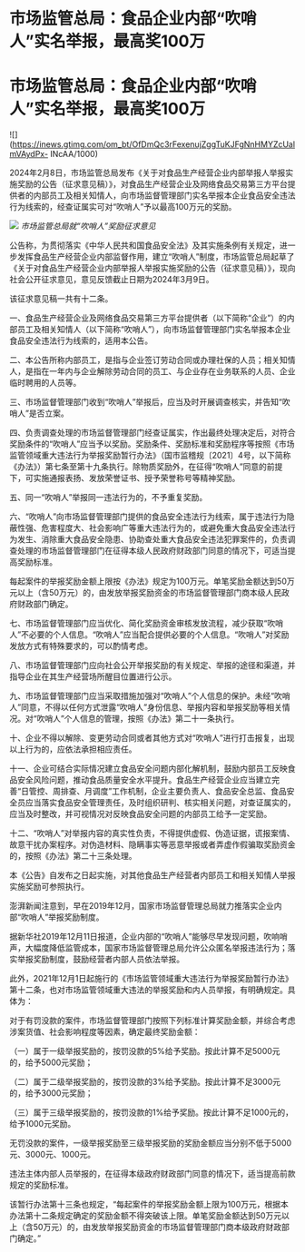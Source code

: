 # 市场监管总局：食品企业内部“吹哨人”实名举报，最高奖100万

# 市场监管总局：食品企业内部“吹哨人”实名举报，最高奖100万

![](https://inews.gtimg.com/om_bt/OfDmQc3rFexenujZggTuKJFgNnHMYZcUalmVAydPx-
INcAA/1000)

2024年2月8日，市场监管总局发布《关于对食品生产经营企业内部举报人举报实施奖励的公告（征求意见稿）》，对食品生产经营企业及网络食品交易第三方平台提供者的内部员工及相关知情人，向市场监督管理部门实名举报本企业食品安全违法行为线索的，经查证属实可对“吹哨人”予以最高100万元的奖励。

![](https://inews.gtimg.com/om_bt/O6kTAWMqeGsaHt4MFbUfcjJ5Q4lJqXMYGYx9MNY7BkFfUAA/1000)
_市场监管总局就“吹哨人”奖励征求意见_

公告称，为贯彻落实《中华人民共和国食品安全法》及其实施条例有关规定，进一步发挥食品生产经营企业内部监督作用，建立“吹哨人”制度，市场监管总局起草了《关于对食品生产经营企业内部举报人举报实施奖励的公告（征求意见稿）》，现向社会公开征求意见，意见反馈截止日期为2024年3月9日。

该征求意见稿一共有十二条。

一、食品生产经营企业及网络食品交易第三方平台提供者（以下简称“企业”）的内部员工及相关知情人（以下简称“吹哨人”），向市场监督管理部门实名举报本企业食品安全违法行为线索的，适用本公告。

二、本公告所称内部员工，是指与企业签订劳动合同或办理社保的人员；相关知情人，是指在一年内与企业解除劳动合同的员工、与企业存在业务联系的人员、企业临时聘用的人员等。

三、市场监督管理部门收到“吹哨人”举报后，应当及时开展调查核实，并告知“吹哨人”是否立案。

四、负责调查处理的市场监督管理部门经查证属实，作出最终处理决定后，对符合奖励条件的“吹哨人”应当予以奖励。奖励条件、奖励标准和奖励程序等按照《市场监管领域重大违法行为举报奖励暂行办法》（国市监稽规〔2021〕4号，以下简称《办法》）第七条至第十九条执行。除物质奖励外，在征得“吹哨人”同意的前提下，可实施通报表扬、发放荣誉证书、授予荣誉称号等精神奖励。

五、同一“吹哨人”举报同一违法行为的，不予重复奖励。

六、“吹哨人”向市场监督管理部门提供的食品安全违法行为线索，属于违法行为隐蔽性强、危害程度大、社会影响广等重大违法行为的，或避免重大食品安全违法行为发生、消除重大食品安全隐患、协助查处重大食品安全违法犯罪案件的，负责调查处理的市场监督管理部门在征得本级人民政府财政部门同意的情况下，可适当提高奖励标准。

每起案件的举报奖励金额上限按《办法》规定为100万元。单笔奖励金额达到50万元以上（含50万元）的，由发放举报奖励资金的市场监督管理部门商本级人民政府财政部门确定。

七、市场监督管理部门应当优化、简化奖励资金审核发放流程，减少获取“吹哨人”不必要的个人信息。“吹哨人”应当配合提供必要的个人信息。“吹哨人”对奖励发放方式有特殊要求的，可以酌情考虑。

八、市场监督管理部门应向社会公开举报奖励的有关规定、举报的途径和渠道，并指导企业在其生产经营场所醒目位置进行公示。

九、市场监督管理部门应当采取措施加强对“吹哨人”个人信息的保护。未经“吹哨人”同意，不得以任何方式泄露“吹哨人”身份信息、举报内容和举报奖励等相关情况。对“吹哨人”个人信息的管理，按照《办法》第二十一条执行。

十、企业不得以解除、变更劳动合同或者其他方式对“吹哨人”进行打击报复，出现以上行为的，应依法承担相应责任。

十一、企业可结合实际情况建立食品安全问题内部化解机制，鼓励内部员工反映食品安全风险问题，推动食品质量安全水平提升。食品生产经营企业应当建立完善“日管控、周排查、月调度”工作机制，企业主要负责人、食品安全总监、食品安全员应当落实食品安全管理责任，及时组织研判、核实相关问题，对查证属实的，应当及时整改，并可视情况对反映食品安全问题的内部员工给予一定奖励。

十二、“吹哨人”对举报内容的真实性负责，不得提供虚假、伪造证据，谎报案情、故意干扰办案程序。对伪造材料、隐瞒事实等恶意举报或者弄虚作假骗取奖励资金的，按照《办法》第二十三条处理。

本《公告》自发布之日起实施，对其他食品生产经营者内部员工和相关知情人举报实施奖励可参照执行。

澎湃新闻注意到，早在2019年12月，国家市场监督管理总局就力推落实企业内部“吹哨人”举报奖励制度。

据新华社2019年12月11日报道，企业内部的“吹哨人”能够尽早发现问题，吹响哨声，大幅度降低监管成本，国家市场监督管理总局允许公众匿名举报违法行为；落实举报奖励制度，鼓励经营者内部人员依法举报。

此外，2021年12月1日起施行的《市场监管领域重大违法行为举报奖励暂行办法》第十二条，也对市场监管领域重大违法的举报奖励和内人员举报，有明确规定。具体为：

对于有罚没款的案件，市场监督管理部门按照下列标准计算奖励金额，并综合考虑涉案货值、社会影响程度等因素，确定最终奖励金额：

（一）属于一级举报奖励的，按罚没款的5%给予奖励。按此计算不足5000元的，给予5000元奖励；

（二）属于二级举报奖励的，按罚没款的3%给予奖励。按此计算不足3000元的，给予3000元奖励；

（三）属于三级举报奖励的，按罚没款的1%给予奖励。按此计算不足1000元的，给予1000元奖励。

无罚没款的案件，一级举报奖励至三级举报奖励的奖励金额应当分别不低于5000元、3000元、1000元。

违法主体内部人员举报的，在征得本级政府财政部门同意的情况下，适当提高前款规定的奖励标准。

该暂行办法第十三条也规定，“每起案件的举报奖励金额上限为100万元，根据本办法第十二条规定确定的奖励金额不得突破该上限。单笔奖励金额达到50万元以上（含50万元）的，由发放举报奖励资金的市场监督管理部门商本级政府财政部门确定。”

